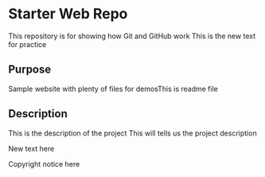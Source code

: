 # Starter Web Repo

This repository is for showing how Git and GitHub work
This is the new text for practice
## Purpose

Sample website with plenty of files for demosThis is readme file


## Description

This is the description of the project
This will tells us the project description

New text here


Copyright notice here